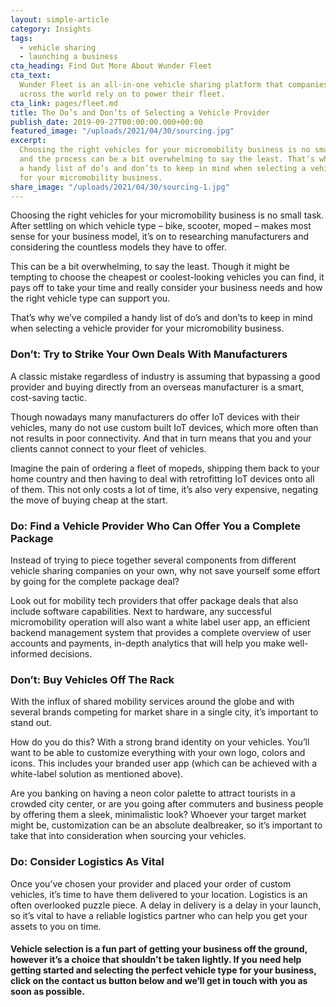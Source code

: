 ```yaml
---
layout: simple-article
category: Insights
tags:
  - vehicle sharing
  - launching a business
cta_heading: Find Out More About Wunder Fleet
cta_text:
  Wunder Fleet is an all-in-one vehicle sharing platform that companies all
  across the world rely on to power their fleet.
cta_link: pages/fleet.md
title: The Do’s and Don’ts of Selecting a Vehicle Provider
publish_date: 2019-09-27T00:00:00.000+00:00
featured_image: "/uploads/2021/04/30/sourcing.jpg"
excerpt:
  Choosing the right vehicles for your micromobility business is no small task
  and the process can be a bit overwhelming to say the least. That’s why we’ve compiled
  a handy list of do’s and don’ts to keep in mind when selecting a vehicle provider
  for your micromobility business.
share_image: "/uploads/2021/04/30/sourcing-1.jpg"
---
```


Choosing the right vehicles for your micromobility business is no small task. After settling on which vehicle type – bike, scooter, moped – makes most sense for your business model, it’s on to researching manufacturers and considering the countless models they have to offer.

This can be a bit overwhelming, to say the least. Though it might be tempting to choose the cheapest or coolest-looking vehicles you can find, it pays off to take your time and really consider your business needs and how the right vehicle type can support you.

That’s why we’ve compiled a handy list of do’s and don’ts to keep in mind when selecting a vehicle provider for your micromobility business.

### Don’t: Try to Strike Your Own Deals With Manufacturers

A classic mistake regardless of industry is assuming that bypassing a good provider and buying directly from an overseas manufacturer is a smart, cost-saving tactic.

Though nowadays many manufacturers do offer IoT devices with their vehicles, many do not use custom built IoT devices, which more often than not results in poor connectivity. And that in turn means that you and your clients cannot connect to your fleet of vehicles.

Imagine the pain of ordering a fleet of mopeds, shipping them back to your home country and then having to deal with retrofitting IoT devices onto all of them. This not only costs a lot of time, it’s also very expensive, negating the move of buying cheap at the start.

### Do: Find a Vehicle Provider Who Can Offer You a Complete Package

Instead of trying to piece together several components from different vehicle sharing companies on your own, why not save yourself some effort by going for the complete package deal?

Look out for mobility tech providers that offer package deals that also include software capabilities. Next to hardware, any successful micromobility operation will also want a white label user app, an efficient backend management system that provides a complete overview of user accounts and payments, in-depth analytics that will help you make well-informed decisions.

### Don’t: Buy Vehicles Off The Rack

With the influx of shared mobility services around the globe and with several brands competing for market share in a single city, it’s important to stand out.

How do you do this? With a strong brand identity on your vehicles. You’ll want to be able to customize everything with your own logo, colors and icons. This includes your branded user app (which can be achieved with a white-label solution as mentioned above).

Are you banking on having a neon color palette to attract tourists in a crowded city center, or are you going after commuters and business people by offering them a sleek, minimalistic look? Whoever your target market might be, customization can be an absolute dealbreaker, so it’s important to take that into consideration when sourcing your vehicles.

### Do: Consider Logistics As Vital

Once you’ve chosen your provider and placed your order of custom vehicles, it’s time to have them delivered to your location. Logistics is an often overlooked puzzle piece. A delay in delivery is a delay in your launch, so it’s vital to have a reliable logistics partner who can help you get your assets to you on time.

#### Vehicle selection is a fun part of getting your business off the ground, however it’s a choice that shouldn’t be taken lightly. If you need help getting started and selecting the perfect vehicle type for your business, click on the contact us button below and we’ll get in touch with you as soon as possible.
